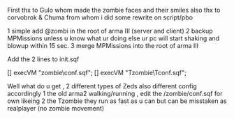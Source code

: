First thx to Gulo whom made the zombie faces and their smiles 
also thx to corvobrok & Chuma from whom i did some rewrite on script/pbo

1 simple add @zombi in the root of arma III  (server and client)
2 backup MPMissions unless u know what ur doing else ur pc will start shaking and blowup within 15 sec.
3 merge MPMissions into the root of arma III 

Add the 2 lines to init.sqf

[] execVM "zombie\conf.sqf";
[] execVM "Tzombie\Tconf.sqf";


Well what do u get , 2 different types of Zeds also different config accordingly
1 the old arma2 walking/running , edit the /zombie/conf.sqf  for own likeing
2 the Tzombie they run as fast as u can but can be misstaken as realplayer (no zombie movement) 